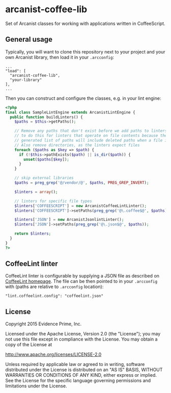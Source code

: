 arcanist-coffee-lib
===================

Set of Arcanist classes for working with applications written in CoffeeScript.

## General usage

Typically, you will want to clone this repository next to your project and your
own Arcanist library, then load it in your `.arcconfig`:

```
...
"load": [
  "arcanist-coffee-lib",
  "your-library"
],
...
```

Then you can construct and configure the classes, e.g. in your lint engine:

```php
<?php
final class SampleLintEngine extends ArcanistLintEngine {
  public function buildLinters() {
    $paths = $this->getPaths();

    // Remove any paths that don't exist before we add paths to linters. We want
    // to do this for linters that operate on file contents because the
    // generated list of paths will include deleted paths when a file is removed.
    // Also remove directories, as the linters expect files
    foreach ($paths as $key => $path) {
      if (!$this->pathExists($path) || is_dir($path)) {
        unset($paths[$key]);
      }
    }

    // skip external libraries
    $paths = preg_grep('@/vendor/@', $paths, PREG_GREP_INVERT);

    $linters = array();

    // linters for specific file types
    $linters['COFFEESCRIPT'] = new ArcanistCoffeeLintLinter();
    $linters['COFFEESCRIPT']->setPaths(preg_grep('@\.coffee$@', $paths));

    $linters['JSON'] = new ArcanistJsonlintLinter();
    $linters['JSON']->setPaths(preg_grep('@\.json$@', $paths));

    return $linters;
  }
}
?>
```

## CoffeeLint linter

CoffeeLint linter is configurable by supplying a JSON file as described on
[CoffeeLint homepage](http://www.coffeelint.org/). The file can be then pointed
to in your `.arcconfig` with (paths are relative to `.arcconfig` location):

```
"lint.coffeelint.config": "coffeelint.json"
```

## License

Copyright 2015 Evidence Prime, Inc.

Licensed under the Apache License, Version 2.0 (the "License");
you may not use this file except in compliance with the License.
You may obtain a copy of the License at

http://www.apache.org/licenses/LICENSE-2.0

Unless required by applicable law or agreed to in writing, software
distributed under the License is distributed on an "AS IS" BASIS,
WITHOUT WARRANTIES OR CONDITIONS OF ANY KIND, either express or implied.
See the License for the specific language governing permissions and
limitations under the License.
